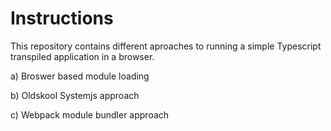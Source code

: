 # Instructions

This repository contains different aproaches to running a simple Typescript transpiled application in a browser.

a) Broswer based module loading

b) Oldskool Systemjs approach

c) Webpack module bundler approach
